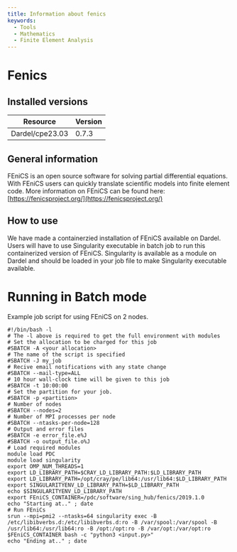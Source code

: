 ```yaml
---
title: Information about fenics
keywords:
  - Tools
  - Mathematics
  - Finite Element Analysis
---
```

# Fenics

## Installed versions

| Resource | Version |
|---|---|
| Dardel/cpe23.03 | 0.7.3 |

## General information

FEniCS is an open source software for solving partial differential equations. With FEniCS users can quickly translate scientific models into finite element code.
More information on FEniCS can be found here: [https://fenicsproject.org/](https://fenicsproject.org/)

## How to use

We have made a containerzied installation of FEniCS available on Dardel.
Users will have to use Singularity executable in batch job to run this containerized version of FEniCS.
Singularity is available as a module on Dardel and should be loaded in your job file to make Singularity executable available.

# Running in Batch mode
Example job script for using FEniCS on 2 nodes.

```
#!/bin/bash -l
# The -l above is required to get the full environment with modules
# Set the allocation to be charged for this job
#SBATCH -A <your allocation>
# The name of the script is specified
#SBATCH -J my_job
# Recive email notifications with any state change
#SBATCH --mail-type=ALL
# 10 hour wall-clock time will be given to this job
#SBATCH -t 10:00:00
# Set the partition for your job.
#SBATCH -p <partition>
# Number of nodes
#SBATCH --nodes=2
# Number of MPI processes per node
#SBATCH --ntasks-per-node=128
# Output and error files
#SBATCH -e error_file.e%J
#SBATCH -o output_file.o%J
# Load required modules
module load PDC
module load singularity
export OMP_NUM_THREADS=1
export LD_LIBRARY_PATH=$CRAY_LD_LIBRARY_PATH:$LD_LIBRARY_PATH
export LD_LIBRARY_PATH=/opt/cray/pe/lib64:/usr/lib64:$LD_LIBRARY_PATH
export SINGULARITYENV_LD_LIBRARY_PATH=$LD_LIBRARY_PATH
echo $SINGULARITYENV_LD_LIBRARY_PATH
export FEniCS_CONTAINER=/pdc/software/sing_hub/fenics/2019.1.0
echo "Starting at.." ; date
# Run FEniCs
srun --mpi=pmi2 --ntasks=64 singularity exec -B /etc/libibverbs.d:/etc/libibverbs.d:ro -B /var/spool:/var/spool -B /usr/lib64:/usr/lib64:ro -B /opt:/opt:ro -B /var/opt:/var/opt:ro $FEniCS_CONTAINER bash -c "python3 <input.py>"
echo "Ending at.." ; date
```


